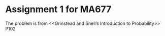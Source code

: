 # Assignment 1 for MA677
The problem is from <<Grinstead and Snell’s Introduction to Probability>> P102
